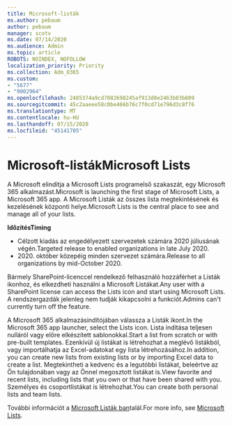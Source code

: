 ```yaml
---
title: Microsoft-listák
ms.author: pebaum
author: pebaum
manager: scotv
ms.date: 07/14/2020
ms.audience: Admin
ms.topic: article
ROBOTS: NOINDEX, NOFOLLOW
localization_priority: Priority
ms.collection: Adm_O365
ms.custom:
- "5677"
- "9002964"
ms.openlocfilehash: 2485374a9cd7082698245af913d0e2463b03b809
ms.sourcegitcommit: 45c2aaeee58c0be466b76c7f0cd71e796d3c8f76
ms.translationtype: MT
ms.contentlocale: hu-HU
ms.lasthandoff: 07/15/2020
ms.locfileid: "45141705"
---
```

# <a name="microsoft-lists"></a><span data-ttu-id="66f02-102">Microsoft-listák</span><span class="sxs-lookup"><span data-stu-id="66f02-102">Microsoft Lists</span></span>

<span data-ttu-id="66f02-103">A Microsoft elindítja a Microsoft Lists programelső szakaszát, egy Microsoft 365 alkalmazást.</span><span class="sxs-lookup"><span data-stu-id="66f02-103">Microsoft is launching the first stage of Microsoft Lists, a Microsoft 365 app.</span></span> <span data-ttu-id="66f02-104">A Microsoft Listák az összes lista megtekintésének és kezelésének központi helye.</span><span class="sxs-lookup"><span data-stu-id="66f02-104">Microsoft Lists is the central place to see and manage all of your lists.</span></span>  
  
<span data-ttu-id="66f02-105">**Időzítés**</span><span class="sxs-lookup"><span data-stu-id="66f02-105">**Timing**</span></span>  

- <span data-ttu-id="66f02-106">Célzott kiadás az engedélyezett szervezetek számára 2020 júliusának végén.</span><span class="sxs-lookup"><span data-stu-id="66f02-106">Targeted release to enabled organizations in late July 2020.</span></span>
- <span data-ttu-id="66f02-107">2020. október közepéig minden szervezet számára.</span><span class="sxs-lookup"><span data-stu-id="66f02-107">Release to all organizations by mid-October 2020.</span></span>

<span data-ttu-id="66f02-108">Bármely SharePoint-licenccel rendelkező felhasználó hozzáférhet a Listák ikonhoz, és elkezdheti használni a Microsoft Listákat.</span><span class="sxs-lookup"><span data-stu-id="66f02-108">Any user with a SharePoint license can access the Lists icon and start using Microsoft Lists.</span></span> <span data-ttu-id="66f02-109">A rendszergazdák jelenleg nem tudják kikapcsolni a funkciót.</span><span class="sxs-lookup"><span data-stu-id="66f02-109">Admins can't currently turn off the feature.</span></span>
 
<span data-ttu-id="66f02-110">A Microsoft 365 alkalmazásindítójában válassza a Listák ikont.</span><span class="sxs-lookup"><span data-stu-id="66f02-110">In the Microsoft 365 app launcher, select the Lists icon.</span></span> <span data-ttu-id="66f02-111">Lista indítása teljesen nulláról vagy előre elkészített sablonokkal.</span><span class="sxs-lookup"><span data-stu-id="66f02-111">Start a list from scratch or with pre-built templates.</span></span> <span data-ttu-id="66f02-112">Ezenkívül új listákat is létrehozhat a meglévő listákból, vagy importálhatja az Excel-adatokat egy lista létrehozásához.</span><span class="sxs-lookup"><span data-stu-id="66f02-112">In addition, you can create new lists from existing lists or by importing Excel data to create a list.</span></span> <span data-ttu-id="66f02-113">Megtekintheti a kedvenc és a legutóbbi listákat, beleértve az Ön tulajdonában vagy az Önnel megosztott listákat is.</span><span class="sxs-lookup"><span data-stu-id="66f02-113">View favorite and recent lists, including lists that you own or that have been shared with you.</span></span> <span data-ttu-id="66f02-114">Személyes és csoportlistákat is létrehozhat.</span><span class="sxs-lookup"><span data-stu-id="66f02-114">You can create both personal lists and team lists.</span></span>  

<span data-ttu-id="66f02-115">További információt a [Microsoft Listák ban](https://aka.ms/microsoftlists)talál.</span><span class="sxs-lookup"><span data-stu-id="66f02-115">For more info, see [Microsoft Lists](https://aka.ms/microsoftlists).</span></span>
